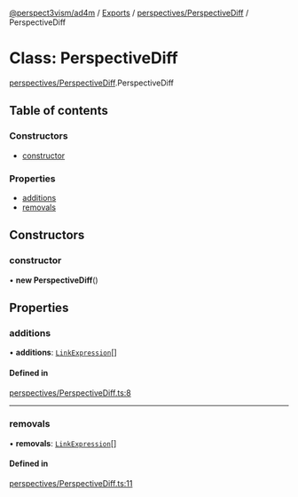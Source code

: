 [@perspect3vism/ad4m](../README.md) / [Exports](../modules.md) / [perspectives/PerspectiveDiff](../modules/perspectives_PerspectiveDiff.md) / PerspectiveDiff

# Class: PerspectiveDiff

[perspectives/PerspectiveDiff](../modules/perspectives_PerspectiveDiff.md).PerspectiveDiff

## Table of contents

### Constructors

- [constructor](perspectives_PerspectiveDiff.PerspectiveDiff.md#constructor)

### Properties

- [additions](perspectives_PerspectiveDiff.PerspectiveDiff.md#additions)
- [removals](perspectives_PerspectiveDiff.PerspectiveDiff.md#removals)

## Constructors

### constructor

• **new PerspectiveDiff**()

## Properties

### additions

• **additions**: [`LinkExpression`](links_Links.LinkExpression.md)[]

#### Defined in

[perspectives/PerspectiveDiff.ts:8](https://github.com/perspect3vism/ad4m/blob/e76a46f1/core/src/perspectives/PerspectiveDiff.ts#L8)

___

### removals

• **removals**: [`LinkExpression`](links_Links.LinkExpression.md)[]

#### Defined in

[perspectives/PerspectiveDiff.ts:11](https://github.com/perspect3vism/ad4m/blob/e76a46f1/core/src/perspectives/PerspectiveDiff.ts#L11)

